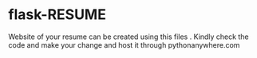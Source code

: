# flask-RESUME
Website of your resume can be created using this files . Kindly check the code and make your change and host it through pythonanywhere.com
